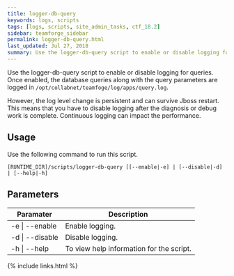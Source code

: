 ```yaml
---
title: logger-db-query
keywords: logs, scripts
tags: [logs, scripts, site_admin_tasks, ctf_18.2]
sidebar: teamforge_sidebar
permalink: logger-db-query.html
last_updated: Jul 27, 2018
summary: Use the logger-db-query script to enable or disable logging for queries.
---
```

Use the logger-db-query script to enable or disable logging for queries. Once enabled, the database queries along with the query parameters are logged in `/opt/collabnet/teamfoge/log/apps/query.log`.

However, the log level change is persistent and can survive Jboss restart. This means that you have to disable logging after the diagnosis or debug work is complete. Continuous logging can impact the performance.

## Usage
Use the following command to run this script.
```shell
[RUNTIME_DIR]/scripts/logger-db-query [[--enable|-e] | [--disable|-d] | [--help|-h]
````
## Parameters

| Paramater | Description |
|-----------|-------------|
| -e \| --enable | Enable logging. |
| -d \| --disable | Disable logging. |
| -h \| --help | To view help information for the script. |


{% include links.html %}